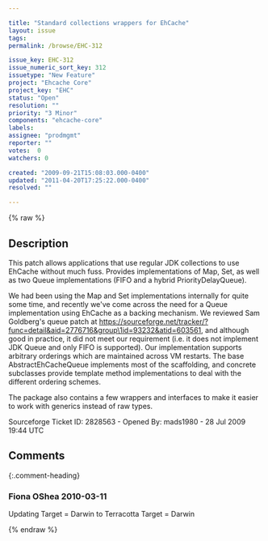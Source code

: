 ```yaml
---

title: "Standard collections wrappers for EhCache"
layout: issue
tags: 
permalink: /browse/EHC-312

issue_key: EHC-312
issue_numeric_sort_key: 312
issuetype: "New Feature"
project: "Ehcache Core"
project_key: "EHC"
status: "Open"
resolution: ""
priority: "3 Minor"
components: "ehcache-core"
labels: 
assignee: "prodmgmt"
reporter: ""
votes:  0
watchers: 0

created: "2009-09-21T15:08:03.000-0400"
updated: "2011-04-20T17:25:22.000-0400"
resolved: ""

---
```




{% raw %}



## Description

<div markdown="1" class="description">

This patch allows applications that use regular JDK collections to use EhCache without much fuss. Provides implementations of Map, Set, as well as two Queue implementations (FIFO and a hybrid PriorityDelayQueue).

We had been using the Map and Set implementations internally for quite some time, and recently we've come across the need for a Queue implementation using EhCache as a backing mechanism. We reviewed Sam Goldberg's queue patch at https://sourceforge.net/tracker/?func=detail&aid=2776716&group\1id=93232&atid=603561, and although good in practice, it did not meet our requirement (i.e. it does not implement JDK Queue and only FIFO is supported). Our implementation supports arbitrary orderings which are maintained across VM restarts. The base AbstractEhCacheQueue implements most of the scaffolding, and concrete subclasses provide template method implementations to deal with the different ordering schemes.

The package also contains a few wrappers and interfaces to make it easier to work with generics instead of raw types.

Sourceforge Ticket ID: 2828563 - Opened By: mads1980 - 28 Jul 2009 19:44 UTC

</div>

## Comments


{:.comment-heading}
### **Fiona OShea** <span class="date">2010-03-11</span>

<div markdown="1" class="comment">

Updating Target = Darwin to Terracotta Target = Darwin

</div>



{% endraw %}
